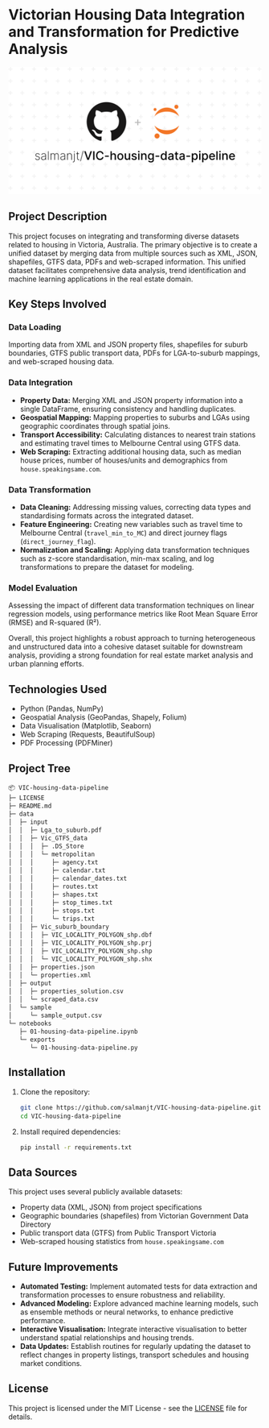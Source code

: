 # Victorian Housing Data Integration and Transformation for Predictive Analysis

![VIC-housing-data-pipeline](images\VIC-housing-data-pipeline.png)

## Project Description

This project focuses on integrating and transforming diverse datasets related to housing in Victoria, Australia. The primary objective is to create a unified dataset by merging data from multiple sources such as XML, JSON, shapefiles, GTFS data, PDFs and web-scraped information. This unified dataset facilitates comprehensive data analysis, trend identification and machine learning applications in the real estate domain.

## Key Steps Involved

### Data Loading

Importing data from XML and JSON property files, shapefiles for suburb boundaries, GTFS public transport data, PDFs for LGA-to-suburb mappings, and web-scraped housing data.

### Data Integration

-   **Property Data:** Merging XML and JSON property information into a single DataFrame, ensuring consistency and handling duplicates.
-   **Geospatial Mapping:** Mapping properties to suburbs and LGAs using geographic coordinates through spatial joins.
-   **Transport Accessibility:** Calculating distances to nearest train stations and estimating travel times to Melbourne Central using GTFS data.
-   **Web Scraping:** Extracting additional housing data, such as median house prices, number of houses/units and demographics from `house.speakingsame.com`.

### Data Transformation

-   **Data Cleaning:** Addressing missing values, correcting data types and standardising formats across the integrated dataset.
-   **Feature Engineering:** Creating new variables such as travel time to Melbourne Central (`travel_min_to_MC`) and direct journey flags (`direct_journey_flag`).
-   **Normalization and Scaling:** Applying data transformation techniques such as z-score standardisation, min-max scaling, and log transformations to prepare the dataset for modeling.

### Model Evaluation

Assessing the impact of different data transformation techniques on linear regression models, using performance metrics like Root Mean Square Error (RMSE) and R-squared (R²).

Overall, this project highlights a robust approach to turning heterogeneous and unstructured data into a cohesive dataset suitable for downstream analysis, providing a strong foundation for real estate market analysis and urban planning efforts.

## Technologies Used

-   Python (Pandas, NumPy)
-   Geospatial Analysis (GeoPandas, Shapely, Folium)
-   Data Visualisation (Matplotlib, Seaborn)
-   Web Scraping (Requests, BeautifulSoup)
-   PDF Processing (PDFMiner)

## Project Tree

```
📦 VIC-housing-data-pipeline
├─ LICENSE
├─ README.md
├─ data
│  ├─ input
│  │  ├─ Lga_to_suburb.pdf
│  │  ├─ Vic_GTFS_data
│  │  │  ├─ .DS_Store
│  │  │  └─ metropolitan
│  │  │     ├─ agency.txt
│  │  │     ├─ calendar.txt
│  │  │     ├─ calendar_dates.txt
│  │  │     ├─ routes.txt
│  │  │     ├─ shapes.txt
│  │  │     ├─ stop_times.txt
│  │  │     ├─ stops.txt
│  │  │     └─ trips.txt
│  │  ├─ Vic_suburb_boundary
│  │  │  ├─ VIC_LOCALITY_POLYGON_shp.dbf
│  │  │  ├─ VIC_LOCALITY_POLYGON_shp.prj
│  │  │  ├─ VIC_LOCALITY_POLYGON_shp.shp
│  │  │  └─ VIC_LOCALITY_POLYGON_shp.shx
│  │  ├─ properties.json
│  │  └─ properties.xml
│  ├─ output
│  │  ├─ properties_solution.csv
│  │  └─ scraped_data.csv
│  └─ sample
│     └─ sample_output.csv
└─ notebooks
   ├─ 01-housing-data-pipeline.ipynb
   └─ exports
      └─ 01-housing-data-pipeline.py
```

## Installation

1. Clone the repository:

    ```bash
    git clone https://github.com/salmanjt/VIC-housing-data-pipeline.git
    cd VIC-housing-data-pipeline
    ```

2. Install required dependencies:

    ```bash
    pip install -r requirements.txt
    ```

## Data Sources

This project uses several publicly available datasets:

-   Property data (XML, JSON) from project specifications
-   Geographic boundaries (shapefiles) from Victorian Government Data Directory
-   Public transport data (GTFS) from Public Transport Victoria
-   Web-scraped housing statistics from `house.speakingsame.com`

## Future Improvements

-   **Automated Testing:** Implement automated tests for data extraction and transformation processes to ensure robustness and reliability.
-   **Advanced Modeling:** Explore advanced machine learning models, such as ensemble methods or neural networks, to enhance predictive performance.
-   **Interactive Visualisation:** Integrate interactive visualisation to better understand spatial relationships and housing trends.
-   **Data Updates:** Establish routines for regularly updating the dataset to reflect changes in property listings, transport schedules and housing market conditions.

## License

This project is licensed under the MIT License - see the [LICENSE](https://github.com/salmanjt/VIC-housing-data-pipeline/blob/main/LICENSE) file for details.
